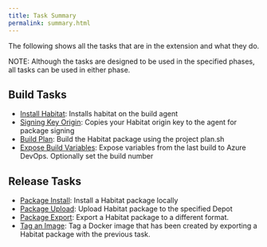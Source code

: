 ```yaml
---
title: Task Summary
permalink: summary.html
---
```


The following shows all the tasks that are in the extension and what they do.

NOTE: Although the tasks are designed to be used in the specified phases, all tasks can be used in either phase.

## Build Tasks

 - [Install Habitat](/install-habitat.html): Installs habitat on the build agent
 - [Signing Key Origin](/signing-key-origin.html): Copies your Habitat origin key to the agent for package signing
 - [Build Plan](/build-plan.html): Build the Habitat package using the project plan.sh
 - [Expose Build Variables](/expose-build-variables.html): Expose variables from the last build to Azure DevOps. Optionally set the build number

## Release Tasks

- [Package Install](/package-install.html): Install a Habitat package locally
- [Package Upload](/package-upload.html): Upload Habitat package to the specified Depot
- [Package Export](/package-export.html): Export a Habitat package to a different format.
- [Tag an Image](/tag-an-image.html): Tag a Docker image that has been created by exporting a Habitat package with the previous task.